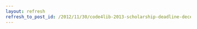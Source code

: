 ```yaml
---
layout: refresh
refresh_to_post_id: /2012/11/30/code4lib-2013-scholarship-deadline-december-14-2012
---
```

